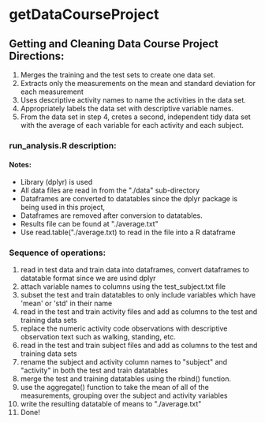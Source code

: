 # getDataCourseProject
## 
## 
## Getting and Cleaning Data Course Project Directions: 
1. Merges the training and the test sets to create one data set.
2. Extracts only the measurements on the mean and standard deviation for each measurement
3. Uses descriptive activity names to name the activities in the data set.
4. Appropriately labels the data set with descriptive variable names.  
5. From the data set in step 4, cretes a second, independent tidy data set with the average of each variable for each activity and each subject.
###
### run_analysis.R description:
#### Notes:
*  Library (dplyr) is used
*  All data files are read in from the "./data" sub-directory
*  Dataframes are converted to datatables since the dplyr package is being used in this project,
*  Dataframes are removed after conversion to datatables.
*  Results file can be found at "./average.txt" 
*  Use read.table("./average.txt) to read in the file into a R dataframe
###  
### Sequence of operations:
1. read in test data and train data into dataframes, convert dataframes to datatable format since we are usind dplyr
2. attach variable names to columns using the test_subject.txt file 
  1. subset the test and train datatables to only include variables which have 'mean' or 'std' in their name
3. read in the test and train activity files and add as columns to the test and training data sets
  1. replace the numeric activity code observations with descriptive observation text such as walking, standing, etc.
4. read in the test and train subject files and add as columns to the test and training data sets
5. rename the subject and activity column names to "subject" and "activity" in both the test and train datatables
6. merge the test and training datatables using the rbind() function.
7. use the aggregate() function to take the mean of all of the measurements, grouping over the subject and activity variables
8. write the resulting datatable of means to "./average.txt"
9. Done!
##
## 
